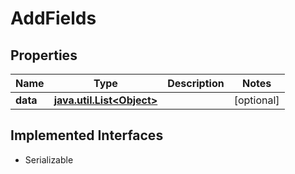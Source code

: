 

# AddFields


## Properties

Name | Type | Description | Notes
------------ | ------------- | ------------- | -------------
**data** | [**java.util.List&lt;Object&gt;**](Object.md) |  |  [optional]


## Implemented Interfaces

* Serializable


